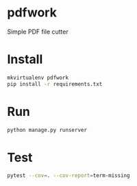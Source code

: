 # pdfwork
Simple PDF file cutter

# Install

```bash
mkvirtualenv pdfwork
pip install -r requirements.txt
```

# Run
```bash
python manage.py runserver
```

# Test

```bash
pytest --cov=. --cov-report=term-missing
```
